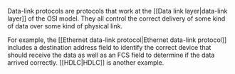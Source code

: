 Data-link protocols are protocols that work at the [[Data link layer|data-link layer]] of the OSI model. They all control the correct delivery of some kind of data over some kind of physical link.

For example, the [[Ethernet data-link protocol|Ethernet data-link protocol]] includes a destination address field to identify the correct device that should receive the data as well as an FCS field to determine if the data arrived correctly. [[HDLC|HDLC]] is another example.